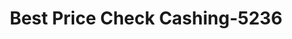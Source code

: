 ---
f_zip-code: 20850
f_state-code: MD
title: Best Price Check Cashing-5236
f_phone: 301-424-4222
f_city-only: Rockville
f_address: 15106 Frederick Rd Rockville
f_location-unique-id: '5236'
slug: best-price-check-cashing-5236
updated-on: '2024-05-30T13:46:58.046Z'
created-on: '2024-05-30T13:36:59.803Z'
published-on: '2024-05-30T13:54:32.469Z'
f_city-state: cms/city/rockville-md.md
f_company: cms/company/best-price-check-cashing.md
f_state: cms/state/maryland.md
layout: '[payday-loan].html'
tags: payday-loan
---